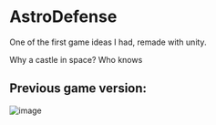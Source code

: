 # AstroDefense
One of the first game ideas I had, remade with unity.

Why a castle in space? Who knows

## Previous game version:

![image](https://user-images.githubusercontent.com/90526269/204676710-3b8c8a5c-7a30-49bb-8548-7b1a9594fd02.png)

